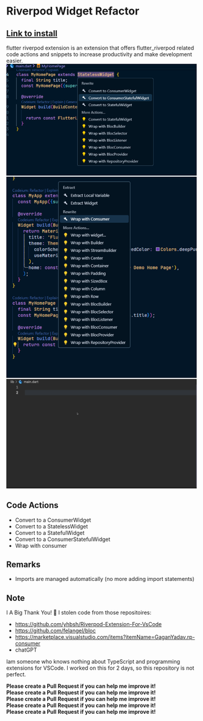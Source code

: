 # Riverpod Widget Refactor
[Link to install](https://marketplace.visualstudio.com/items?itemName=QuangTrung.riverpod-widget-refactor)
---

flutter riverpod extension is an extension that offers flutter_riverpod related code actions and snippets to increase productivity and make development easier.
![alt text](image.png)
![alt text](image-1.png)
![](./showcase.gif)

## Code Actions

- Convert to a ConsumerWidget
- Convert to a StatelessWidget
- Convert to a StatefulWidget
- Convert to a ConsumerStatefulWidget
- Wrap with consumer

## Remarks

- Imports are managed automatically (no more adding import statements)

## Note

I A Big Thank You! 🎉
I stolen code from those repositoires:

- https://github.com/yhbsh/Riverpod-Extension-For-VsCode
- https://github.com/felangel/bloc
- https://marketplace.visualstudio.com/items?itemName=GaganYadav.rp-consumer
- chatGPT

Iam someone who knows nothing about TypeScript and programming extensions for VSCode. I worked on this for 2 days, so this repository is not perfect.

**Please create a Pull Request if you can help me improve it!**  
**Please create a Pull Request if you can help me improve it!**  
**Please create a Pull Request if you can help me improve it!**  
**Please create a Pull Request if you can help me improve it!**  
**Please create a Pull Request if you can help me improve it!**
